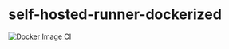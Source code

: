 # self-hosted-runner-dockerized

[![Docker Image CI](https://github.com/lgmorand/self-hosted-runner-dockerized/actions/workflows/docker-image.yml/badge.svg)](https://github.com/lgmorand/self-hosted-runner-dockerized/actions/workflows/docker-image.yml)
